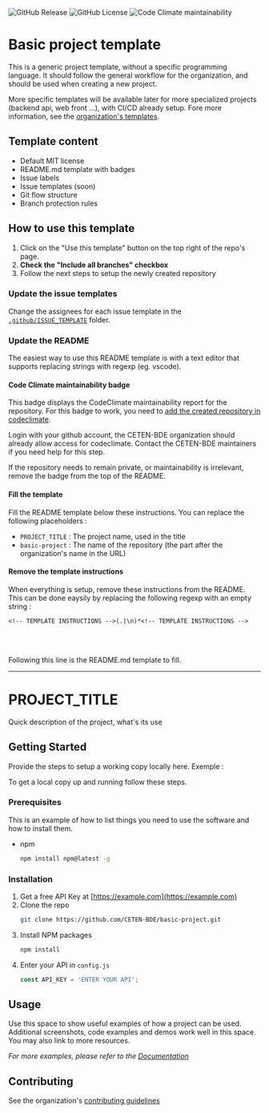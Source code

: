 ![GitHub Release](https://img.shields.io/github/v/release/CETEN-BDE/basic-project)
![GitHub License](https://img.shields.io/github/license/CETEN-BDE/basic-project)
![Code Climate maintainability](https://img.shields.io/codeclimate/maintainability/CETEN-BDE/basic-project) <!-- Remove this if you do not want the codeclimate badge-->

<!-- TEMPLATE INSTRUCTIONS -->
# Basic project template

This is a generic project template, without a specific programming language. It should follow the general workflow for the organization, and should be used when creating a new project.

More specific templates will be available later for more specialized projects (backend api, web front ...), with CI/CD already setup. Fore more information, see the [organization's templates](https://github.com/orgs/CETEN-BDE/repositories?q=template%3Atrue+archived%3Afalse).

## Template content

- Default MIT license
- README.md template with badges
- Issue labels
- Issue templates (soon)
- Git flow structure
- Branch protection rules

## How to use this template

1. Click on the "Use this template" button on the top right of the repo's page.
2. **Check the "Include all branches" checkbox**
3. Follow the next steps to setup the newly created repository

### Update the issue templates

Change the assignees for each issue template in the [`.github/ISSUE_TEMPLATE`](.github/ISSUE_TEMPLATE) folder.

### Update the README

The easiest way to use this README template is with a text editor that supports replacing strings with regexp (eg. vscode).

#### Code Climate maintainability badge

This badge displays the CodeClimate maintainability report for the repository. For this badge to work, you need to [add the created repository in codeclimate](https://codeclimate.com/github/repos/new).

Login with your github account, the CETEN-BDE organization should already allow access for codeclimate. Contact the CETEN-BDE maintainers if you need help for this step.

If the repository needs to remain private, or maintainability is irrelevant, remove the badge from the top of the README.

#### Fill the template

Fill the README template below these instructions. You can replace the following placeholders :

- `PROJECT_TITLE` : The project name, used in the title
- `basic-project` : The name of the repository (the part after the organization's name in the URL)

#### Remove the template instructions

When everything is setup, remove these instructions from the README. This can be done eaysily by replacing the following regexp with an empty string :

```regex
<!-- TEMPLATE INSTRUCTIONS -->(.|\n)*<!-- TEMPLATE INSTRUCTIONS -->
```

<br/>
<br/>

Following this line is the README.md template to fill.

---

<!-- TEMPLATE INSTRUCTIONS -->
# PROJECT_TITLE

Quick description of the project, what's its use

<!-- GETTING STARTED, INSTALLATION INSTRUCTIONS -->
## Getting Started

Provide the steps to setup a working copy locally here. Exemple : 

To get a local copy up and running follow these steps.

### Prerequisites

This is an example of how to list things you need to use the software and how to install them.
* npm
  ```sh
  npm install npm@latest -g
  ```

### Installation

1. Get a free API Key at [https://example.com](https://example.com)
2. Clone the repo
   ```sh
   git clone https://github.com/CETEN-BDE/basic-project.git
   ```
3. Install NPM packages
   ```sh
   npm install
   ```
4. Enter your API in `config.js`
   ```js
   const API_KEY = 'ENTER YOUR API';
   ```
   
<!-- USAGE EXAMPLES -->
## Usage

Use this space to show useful examples of how a project can be used. Additional screenshots, code examples and demos work well in this space. You may also link to more resources.

_For more examples, please refer to the [Documentation](https://example.com)_

<!-- CONTRIBUTING -->
## Contributing

See the organization's [contributing guidelines](https://github.com/CETEN-BDE/.github/CONTRIBUTING.md)
